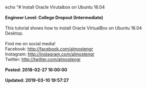 echo "# Install Oracle Virutalbox on Ubuntu 16.04<br /><br />**Engineer Level: College Dropout (Intermediate)**<br /><br />This tutorial shows how to install Oracle VirtualBox on Ubuntu 16.04 Desktop. <br /><br />Find me on social media!<br />Facebook: http://facebook.com/almostengr<br />Instagram: http://instagram.com/almostengr<br />Twitter: http://twitter.com/almostengr<br /><br />**Posted: 2018-02-27 16:00:00**<br /><br />**Updated: 2019-03-10 19:57:27**<br /><br />
